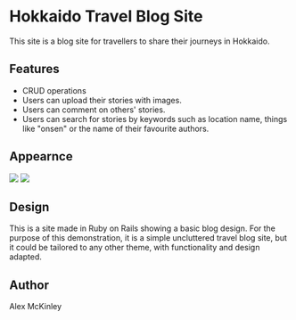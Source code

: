 # Hokkaido Travel Blog Site
This site is a blog site for travellers to share their journeys in Hokkaido.

## Features
- CRUD operations
- Users can upload their stories with images.
- Users can comment on others' stories.
- Users can search for stories by keywords such as location name, things like "onsen" or the name of their favourite authors.

## Appearnce
<img src="preview1">
<img src="preview2">

## Design
This is a site made in Ruby on Rails showing a basic blog design. For the purpose of this demonstration, it is a simple uncluttered travel blog site, but it could be tailored to any other theme, with functionality and design adapted.

## Author
Alex McKinley
